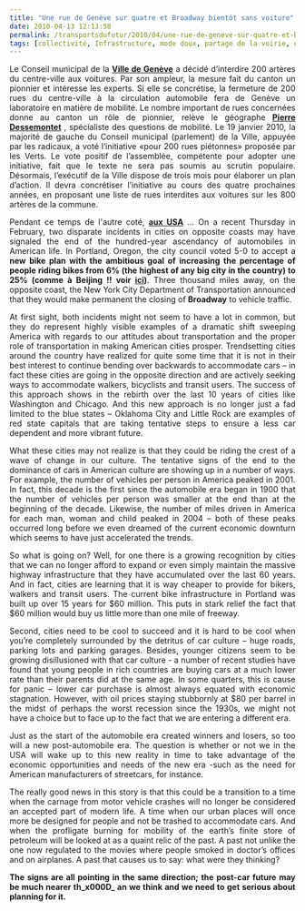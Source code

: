 ```yaml
---
title: "Une rue de Genève sur quatre et Broadway bientôt sans voiture"
date: 2010-04-13 12:13:58
permalink: /transportsdufutur/2010/04/une-rue-de-geneve-sur-quatre-et-broadway-bientot-sans-voiture.html
tags: [collectivité, Infrastructure, mode doux, partage de la voirie, qualité de l'air, stationnement, Véhicule]
---
```


<p style="text-align: justify"><span>Le Conseil municipal de la <strong><a href="http://www.letemps.ch/Page/Uuid/88eb1912-060b-11df-aa65-c3870f357d4b/Fermer_200_rues_aux_automobiles_une_utopie_genevoise" target="_blank">Ville de Genève</a></strong> a décidé d’interdire 200 artères du centre-ville aux voitures. Par son ampleur, la mesure fait du canton un pionnier et intéresse les experts. Si elle se concrétise, la fermeture de 200 rues du centre-ville à la circulation automobile fera de Genève un laboratoire en matière de mobilité. Le nombre important de rues concernées donne au canton un rôle de pionnier, relève le géographe </span><span style="text-decoration: underline"><span><strong><a href="http://personnes.epfl.ch/pierre.dessemontet" target="_blank">Pierre Dessemontet</a></strong></span></span><span> , spécialiste des questions de mobilité. Le 19 janvier 2010, la majorité de gauche du Conseil municipal (parlement) de la Ville, appuyée par les radicaux, a voté l’initiative «pour 200 rues piétonnes» proposée par les Verts. Le vote positif de l’assemblée, compétente pour adopter une initiative, fait que le texte ne sera pas soumis au scrutin populaire. Désormais, l’exécutif de la Ville dispose de trois mois pour élaborer un plan d’action. Il devra concrétiser l’initiative au cours des quatre prochaines années, en proposant une liste de rues interdites aux voitures sur les 800 artères de la commune.</span></p> <p style="text-align: justify"><span>Pendant ce temps de l'autre coté, <strong><a href="http://www.planetizen.com/node/43731" target="_blank">aux USA</a></strong> ... On a recent Thursday in February, two disparate incidents in cities on opposite coasts may have signaled the end of the hundred-year ascendancy of automobiles in American life. In Portland, Oregon, the city council voted 5-0 to accept a <strong>new bike plan with the ambitious goal of increasing the percentage of people riding bikes from 6% (the highest of any big city in the country) to 25% (comme à Beijing !! voir <a href="https://gabrielplassat.github.io/transportsdufutur/2010/02/le-sud-apporte-au-nord-la-suite-.html" target="_blank">ici</a>)</strong>. Three thousand miles away, on the opposite coast, the New York City Department of Transportation announced that they would make permanent the closing of <strong>Broadway</strong> to vehicle traffic.</span></p> <p style="text-align: justify"><span> </span></p>  <!--more-->  <p style="text-align: justify"><span>At first sight, both incidents might not seem to have a lot in common, but they do represent highly visible examples of a dramatic shift sweeping America with regards to our attitudes about transportation and the proper role of transportation in making American cities prosper. Trendsetting cities around the country have realized for quite some time that it is not in their best interest to continue bending over backwards to accommodate cars – in fact these cities are going in the opposite direction and are actively seeking ways to accommodate walkers, bicyclists and transit users. The success of this approach shows in the rebirth over the last 10 years of cities like Washington and Chicago. And this new approach is no longer just a fad limited to the blue states – Oklahoma City and Little Rock are examples of red state capitals that are taking tentative steps to ensure a less car dependent and more vibrant future. </span></p><span> <p style="text-align: justify">What these cities may not realize is that they could be riding the crest of a wave of change in our culture. The tentative signs of the end to the dominance of cars in American culture are showing up in a number of ways. For example, the number of vehicles per person in America peaked in 2001. In fact, this decade is the first since the automobile era began in 1900 that the number of vehicles per person was smaller at the end than at the beginning of the decade. Likewise, the number of miles driven in America for each man, woman and child peaked in 2004 – both of these peaks occurred long before we even dreamed of the current economic downturn which seems to have just accelerated the trends.</p> <p style="text-align: justify">So what is going on? Well, for one there is a growing recognition by cities that we can no longer afford to expand or even simply maintain the massive highway infrastructure that they have accumulated over the last 60 years. And in fact, cities are learning that it is way cheaper to provide for bikers, walkers and transit users. The current bike infrastructure in Portland was built up over 15 years for $60 million. This puts in stark relief the fact that $60 million would buy us little more than one mile of freeway. </p> <p style="text-align: justify">Second, cities need to be cool to succeed and it is hard to be cool when you’re completely surrounded by the detritus of car culture – huge roads, parking lots and parking garages. Besides, younger citizens seem to be growing disillusioned with that car culture - a number of recent studies have found that young people in rich countries are buying cars at a much lower rate than their parents did at the same age. In some quarters, this is cause for panic – lower car purchase is almost always equated with economic stagnation. However, with oil prices staying stubbornly at $80 per barrel in the midst of perhaps the worst recession since the 1930s, we might not have a choice but to face up to the fact that we are entering a different era.</p> <p style="text-align: justify">Just as the start of the automobile era created winners and losers, so too will a new post-automobile era. The question is whether or not we in the USA will wake up to this new reality in time to take advantage of the economic opportunities and needs of the new era -such as the need for American manufacturers of streetcars, for instance. </p> <p style="text-align: justify">The really good news in this story is that this could be a transition to a time when the carnage from motor vehicle crashes will no longer be considered an accepted part of modern life. A time when our urban places will once more be designed for people and not be trashed to accommodate cars. And when the profligate burning for mobility of the earth’s finite store of petroleum will be looked at as a quaint relic of the past. A past not unlike the one now regulated to the movies where people smoked in doctor’s offices and on airplanes. A past that causes us to say: what were they thinking?</p> <p style="text-align: justify"><strong>The signs are all pointing in the same direction; the post-car future may be much nearer th_x000D_
an we think and we need to get serious about planning for it.<br /></strong></p></span>
